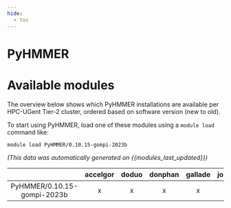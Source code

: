 ```yaml
---
hide:
  - toc
---
```


PyHMMER
=======

# Available modules


The overview below shows which PyHMMER installations are available per HPC-UGent Tier-2 cluster, ordered based on software version (new to old).

To start using PyHMMER, load one of these modules using a `module load` command like:

```shell
module load PyHMMER/0.10.15-gompi-2023b
```

*(This data was automatically generated on {{modules_last_updated}})*  

| |accelgor|doduo|donphan|gallade|joltik|litleo|shinx|
| :---: | :---: | :---: | :---: | :---: | :---: | :---: | :---: |
|PyHMMER/0.10.15-gompi-2023b|x|x|x|x|x|x|x|
